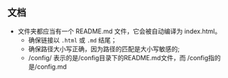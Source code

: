 ## 文档
- 文件夹都应当有一个 README.md 文件，它会被自动编译为 index.html。
    - 确保链接以 `.html` 或 `.md` 结尾；
    - 确保路径大小写正确，因为路径的匹配是大小写敏感的;
    - /config/ 表示的是/config目录下的README.md文件，而 /config指的是/config.md
    